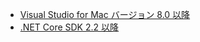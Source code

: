* [Visual Studio for Mac バージョン 8.0 以降](https://visualstudio.microsoft.com/downloads/)
* [.NET Core SDK 2.2 以降](https://www.microsoft.com/net/download/all)
